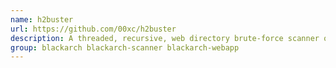 ```yaml
---
name: h2buster
url: https://github.com/00xc/h2buster
description: A threaded, recursive, web directory brute-force scanner over HTTP/2.
group: blackarch blackarch-scanner blackarch-webapp
---
```

